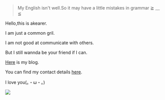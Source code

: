 > My English isn't well.So it may have a little mistakes in grammar ≧ ﹏ ≦

Hello,this is akearer.

I am just a common gril.

I am not good at communicate with others.

But I still wannda be your friend if I can.

[Here](https://akearer.top/) is my blog.

You can find my contact details [here](https://github.com/akearer/akearer/blob/main/contact%20details.md).

I love you(。・ω・。)

![](https://cdn.jsdelivr.net/gh/akearer/akearer@main/imgs/56.png)
